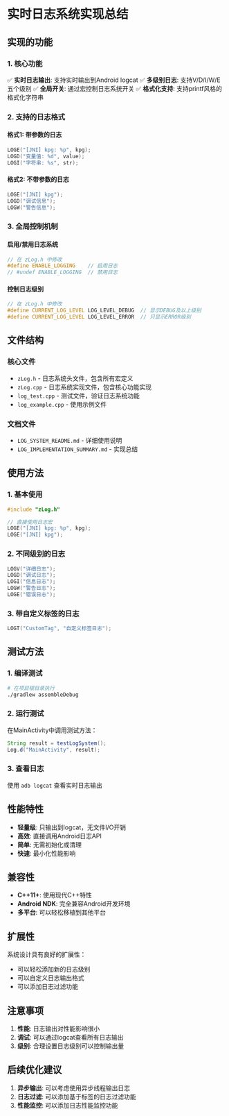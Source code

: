 # 实时日志系统实现总结

## 实现的功能

### 1. 核心功能
✅ **实时日志输出**: 支持实时输出到Android logcat
✅ **多级别日志**: 支持V/D/I/W/E五个级别
✅ **全局开关**: 通过宏控制日志系统开关
✅ **格式化支持**: 支持printf风格的格式化字符串

### 2. 支持的日志格式

#### 格式1: 带参数的日志
```cpp
LOGE("[JNI] kpg: %p", kpg);
LOGD("变量值: %d", value);
LOGI("字符串: %s", str);
```

#### 格式2: 不带参数的日志
```cpp
LOGE("[JNI] kpg");
LOGD("调试信息");
LOGW("警告信息");
```

### 3. 全局控制机制

#### 启用/禁用日志系统
```cpp
// 在 zLog.h 中修改
#define ENABLE_LOGGING    // 启用日志
// #undef ENABLE_LOGGING  // 禁用日志
```

#### 控制日志级别
```cpp
// 在 zLog.h 中修改
#define CURRENT_LOG_LEVEL LOG_LEVEL_DEBUG  // 显示DEBUG及以上级别
#define CURRENT_LOG_LEVEL LOG_LEVEL_ERROR  // 只显示ERROR级别
```

## 文件结构

### 核心文件
- `zLog.h` - 日志系统头文件，包含所有宏定义
- `zLog.cpp` - 日志系统实现文件，包含核心功能实现
- `log_test.cpp` - 测试文件，验证日志系统功能
- `log_example.cpp` - 使用示例文件

### 文档文件
- `LOG_SYSTEM_README.md` - 详细使用说明
- `LOG_IMPLEMENTATION_SUMMARY.md` - 实现总结

## 使用方法

### 1. 基本使用
```cpp
#include "zLog.h"

// 直接使用日志宏
LOGE("[JNI] kpg: %p", kpg);
LOGE("[JNI] kpg");
```

### 2. 不同级别的日志
```cpp
LOGV("详细日志");
LOGD("调试日志");
LOGI("信息日志");
LOGW("警告日志");
LOGE("错误日志");
```

### 3. 带自定义标签的日志
```cpp
LOGT("CustomTag", "自定义标签日志");
```

## 测试方法

### 1. 编译测试
```bash
# 在项目根目录执行
./gradlew assembleDebug
```

### 2. 运行测试
在MainActivity中调用测试方法：
```java
String result = testLogSystem();
Log.d("MainActivity", result);
```

### 3. 查看日志
使用 `adb logcat` 查看实时日志输出

## 性能特性

- **轻量级**: 只输出到logcat，无文件I/O开销
- **高效**: 直接调用Android日志API
- **简单**: 无需初始化或清理
- **快速**: 最小化性能影响

## 兼容性

- **C++11+**: 使用现代C++特性
- **Android NDK**: 完全兼容Android开发环境
- **多平台**: 可以轻松移植到其他平台

## 扩展性

系统设计具有良好的扩展性：
- 可以轻松添加新的日志级别
- 可以自定义日志输出格式
- 可以添加日志过滤功能

## 注意事项

1. **性能**: 日志输出对性能影响很小
2. **调试**: 可以通过logcat查看所有日志输出
3. **级别**: 合理设置日志级别可以控制输出量

## 后续优化建议

1. **异步输出**: 可以考虑使用异步线程输出日志
2. **日志过滤**: 可以添加基于标签的日志过滤功能
3. **性能监控**: 可以添加日志性能监控功能 